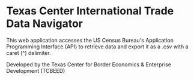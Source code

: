 # Texas Center International Trade Data Navigator 

This web application accesses the US Census Bureau's Application Programming Interface (API) to retrieve data and export it as a .csv with a caret (^) delimiter.

Developed by the Texas Center for Border Economics & Enterprise Development (TCBEED)

